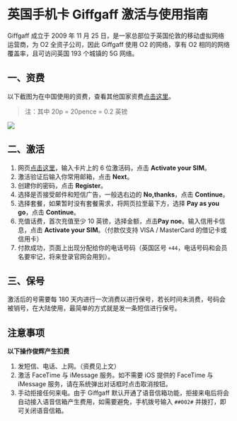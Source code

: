 # 英国手机卡 Giffgaff 激活与使用指南

Giffgaff 成立于 2009 年 11 月 25 日，是一家总部位于英国伦敦的移动虚拟网络运营商，为 O2 全资子公司，因此 Giffgaff 使用 O2 的网络，享有 O2 相同的网络覆盖率，且可访问英国 193 个城镇的 5G 网络。

## 一、资费

以下截图为在中国使用的资费，查看其他国家资费[点击这里](https://www.giffgaff.com/roaming-charges)。
>注：其中 20p = 20pence = 0.2 英镑

![](https://i.imgur.com/1QjlmTT.png)

## 二、激活
1. 网页[点击这里]( https://www.giffgaff.com/activate)，输入卡片上的 6 位激活码，点击 **Activate your SIM**。
2. 激活验证后输入你常用邮箱，点击 **Next**。
3. 创建你的密码，点击 **Register**。
4. 选择是否接受邮件和短信广告，一般选右边的 **No,thanks**，点击 **Continue**。
5. 选择套餐，如果暂时没有套餐需求，将网页拉至最下方，选择 **Pay as you go**，点击 **Continue**。
6. 充值话费，首次充值至少 10 英镑，选择金额，点击**Pay noe**。输入信用卡信息，点击 **Activate your SIM**。（付款仅支持 VISA / MasterCard 的借记卡或信用卡）
7. 付款成功，页面上出现分配给你的电话号码（英国区号 `+44`，电话号码和会员名要牢记，将来登录官网会用到）。

## 三、保号
激活后的号需要每 180 天内进行一次消费以进行保号，若长时间未消费，号码会被销号，在大陆使用，最简单的方式就是发一条短信进行保号。

## 注意事项
**以下操作俊辉产生扣费**
1. 发短信、电话、上网。（资费见上文）
2. 激活 FaceTime 与 iMessage 服务。如不需要 iOS 提供的 FaceTime 与 iMessage 服务，请在系统弹出对话框时点击取消按钮。
3. 手动拒接任何来电。由于 Giffgaff 默认开通了语音信箱功能，拒接来电后将会自动接入语音信箱产生费用，如需要避免，手机拨号输入 `##002#` 并拨打，即可关闭语音信箱。
